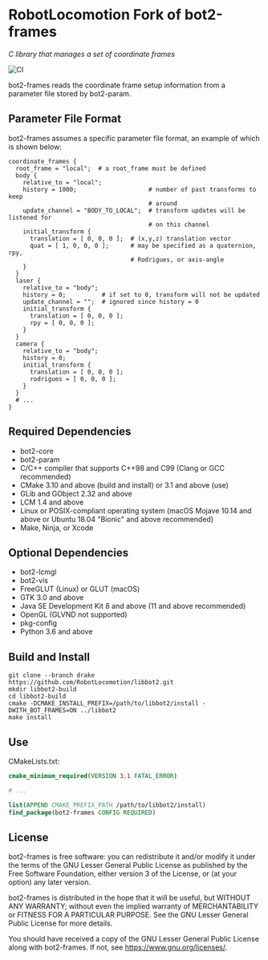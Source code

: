 # RobotLocomotion Fork of bot2-frames

*C library that manages a set of coordinate frames*

![CI](https://github.com/RobotLocomotion/libbot2/workflows/CI/badge.svg)

bot2-frames reads the coordinate frame setup information from a parameter file
stored by bot2-param.

## Parameter File Format

bot2-frames assumes a specific parameter file format, an example of which is
shown below:

```
coordinate_frames {
  root_frame = "local";  # a root_frame must be defined
  body {
    relative_to = "local";
    history = 1000;                    # number of past transforms to keep
                                       # around
    update_channel = "BODY_TO_LOCAL";  # transform updates will be listened for
                                       # on this channel
    initial_transform {
      translation = [ 0, 0, 0 ];  # (x,y,z) translation vector
      quat = [ 1, 0, 0, 0 ];      # may be specified as a quaternion, rpy,
                                  # Rodrigues, or axis-angle
    }
  }
  laser {
    relative_to = "body";
    history = 0;          # if set to 0, transform will not be updated
    update_channel = "";  # ignored since history = 0
    initial_transform {
      translation = [ 0, 0, 0 ];
      rpy = [ 0, 0, 0 ];
    }
  }
  camera {
    relative_to = "body";
    history = 0;
    initial_transform {
      translation = [ 0, 0, 0 ];
      rodrigues = [ 0, 0, 0 ];
    }
  }
  # ...
}
```

## Required Dependencies

* bot2-core
* bot2-param
* C/C++ compiler that supports C++98 and C99 (Clang or GCC recommended)
* CMake 3.10 and above (build and install) or 3.1 and above (use)
* GLib and GObject 2.32 and above
* LCM 1.4 and above
* Linux or POSIX-compliant operating system (macOS Mojave 10.14 and above or
  Ubuntu 18.04 "Bionic" and above recommended)
* Make, Ninja, or Xcode

## Optional Dependencies

* bot2-lcmgl
* bot2-vis
* FreeGLUT (Linux) or GLUT (macOS)
* GTK 3.0 and above
* Java SE Development Kit 8 and above (11 and above recommended)
* OpenGL (GLVND not supported)
* pkg-config
* Python 3.6 and above

## Build and Install

```
git clone --branch drake https://github.com/RobotLocomotion/libbot2.git
mkdir libbot2-build
cd libbot2-build
cmake -DCMAKE_INSTALL_PREFIX=/path/to/libbot2/install -DWITH_BOT_FRAMES=ON ../libbot2
make install
```

## Use

CMakeLists.txt:

```cmake
cmake_minimum_required(VERSION 3.1 FATAL_ERROR)

# ...

list(APPEND CMAKE_PREFIX_PATH /path/to/libbot2/install)
find_package(bot2-frames CONFIG REQUIRED)
```

## License

bot2-frames is free software: you can redistribute it and/or modify it under the
terms of the GNU Lesser General Public License as published by the Free Software
Foundation, either version 3 of the License, or (at your option) any later
version.

bot2-frames is distributed in the hope that it will be useful, but WITHOUT ANY
WARRANTY; without even the implied warranty of MERCHANTABILITY or FITNESS FOR A
PARTICULAR PURPOSE. See the GNU Lesser General Public License for more details.

You should have received a copy of the GNU Lesser General Public License along
with bot2-frames. If not, see <https://www.gnu.org/licenses/>.
